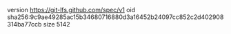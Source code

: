version https://git-lfs.github.com/spec/v1
oid sha256:9c9ae49285ac15b34680716880d3a16452b24097cc852c2d402908314ba77ccb
size 5142
